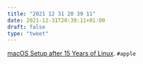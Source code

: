 ```yaml
---
title: "2021 12 31 20 39 11"
date: 2021-12-31T20:39:11+01:00
draft: false
type: "tweet"
---
```

[macOS Setup after 15 Years of Linux](https://hookrace.net/blog/macos-setup/). `#apple`
